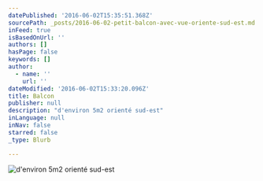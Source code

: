 ```yaml
---
datePublished: '2016-06-02T15:35:51.368Z'
sourcePath: _posts/2016-06-02-petit-balcon-avec-vue-oriente-sud-est.md
inFeed: true
isBasedOnUrl: ''
authors: []
hasPage: false
keywords: []
author:
  - name: ''
    url: ''
dateModified: '2016-06-02T15:33:20.096Z'
title: Balcon
publisher: null
description: "d'environ 5m2 orienté sud-est"
inLanguage: null
inNav: false
starred: false
_type: Blurb

---
```

![d'environ 5m2 orienté sud-est](https://the-grid-user-content.s3-us-west-2.amazonaws.com/a2814103-80f1-4a7e-9911-90f9bfc51bb6.jpg)